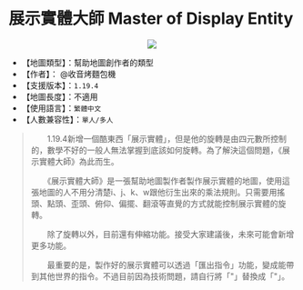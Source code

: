 # 展示實體大師 Master of Display Entity

<div align="center">
  <img src="https://github.com/Cartoland/Master-of-Display-Entity/assets/116513257/ac199ea6-cade-41e9-9406-4c0c6f8d5546">
</div>

- 【地圖類型】：幫助地圖創作者的類型  
- 【作者】： @收音烤麵包機  
- 【支援版本】：`1.19.4`  
- 【地圖長度】：不適用  
- 【使用語言】：`繁體中文`  
- 【人數兼容性】：`單人/多人`  

> 　　1.19.4新增一個酷東西「展示實體」，但是他的旋轉是由四元數所控制的，數學不好的一般人無法掌握到底該如何旋轉。為了解決這個問題，《展示實體大師》為此而生。
> 
> 　　《展示實體大師》是一張幫助地圖製作者製作展示實體的地圖，使用這張地圖的人不用分清楚i、j、k、w跟他衍生出來的乘法規則。只需要用搖頭、點頭、歪頭、俯仰、偏擺、翻滾等直覺的方式就能控制展示實體的旋轉。
> 
> 　　除了旋轉以外，目前還有伸縮功能。接受大家建議後，未來可能會新增更多功能。
> 
> 　　最重要的是，製作好的展示實體可以透過「匯出指令」功能，變成能帶到其他世界的指令。不過目前因為技術問題，請自行將「\"」替換成「"」。
